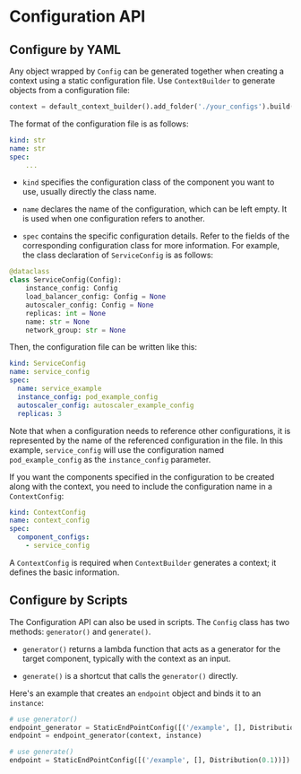 # Configuration API

## Configure by YAML

Any object wrapped by `Config` can be generated together when creating a context using a static configuration file. Use `ContextBuilder` to generate objects from a configuration file:

```python
context = default_context_builder().add_folder('./your_configs').build()
```

The format of the configuration file is as follows:

```yaml
kind: str
name: str
spec:
    ...
```

- `kind` specifies the configuration class of the component you want to use, usually directly the class name.

- `name` declares the name of the configuration, which can be left empty. It is used when one configuration refers to another.

- `spec` contains the specific configuration details. Refer to the fields of the corresponding configuration class for more information. For example, the class declaration of `ServiceConfig` is as follows:

```python
@dataclass
class ServiceConfig(Config):
    instance_config: Config
    load_balancer_config: Config = None
    autoscaler_config: Config = None
    replicas: int = None
    name: str = None
    network_group: str = None
```

Then, the configuration file can be written like this:

```yaml
kind: ServiceConfig
name: service_config
spec:
  name: service_example
  instance_config: pod_example_config
  autoscaler_config: autoscaler_example_config
  replicas: 3
```

Note that when a configuration needs to reference other configurations, it is represented by the name of the referenced configuration in the file. In this example, `service_config` will use the configuration named `pod_example_config` as the `instance_config` parameter.

If you want the components specified in the configuration to be created along with the context, you need to include the configuration name in a `ContextConfig`:

```yaml
kind: ContextConfig
name: context_config
spec:
  component_configs:
    - service_config
```

A `ContextConfig` is required when `ContextBuilder` generates a context; it defines the basic information.

## Configure by Scripts

The Configuration API can also be used in scripts. The `Config` class has two methods: `generator()` and `generate()`.

- `generator()` returns a lambda function that acts as a generator for the target component, typically with the context as an input.

- `generate()` is a shortcut that calls the `generator()` directly.

Here's an example that creates an `endpoint` object and binds it to an `instance`:

```python
# use generator()
endpoint_generator = StaticEndPointConfig([('/example', [], Distribution(0.1))]).generator() # lambda ctx, ins: StaticEndPoint(...)
endpoint = endpoint_generator(context, instance)

# use generate()
endpoint = StaticEndPointConfig([('/example', [], Distribution(0.1))]).generate(context, instance)
```


